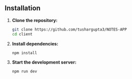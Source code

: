 ## Installation

1. **Clone the repository:**

    ```bash
    git clone https://github.com/tushargupta3/NOTES-APP
    cd client
    ```

2. **Install dependencies:**

    ```bash
    npm install
    ```

3. **Start the development server:**

    ```bash
    npm run dev
    ```
   
